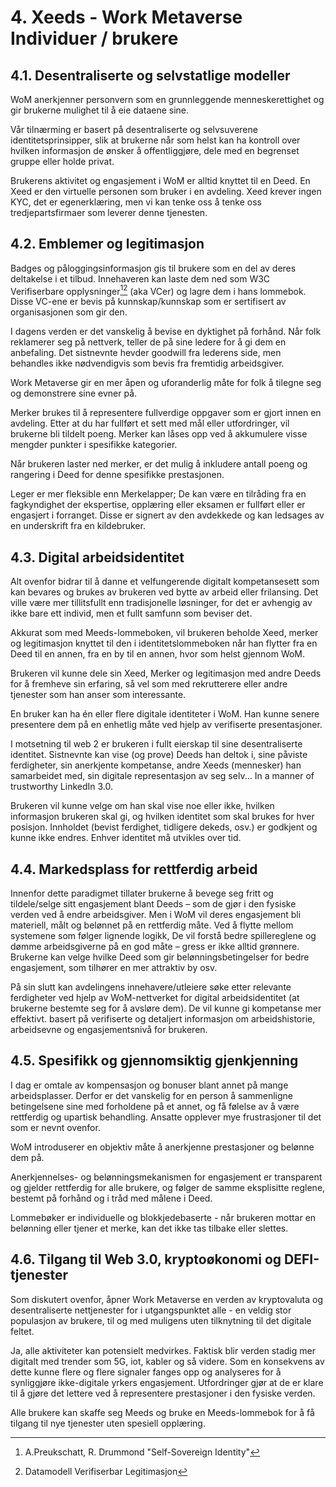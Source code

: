 # 4. Xeeds - Work Metaverse Individuer / brukere

## 4.1. Desentraliserte og selvstatlige modeller

WoM anerkjenner personvern som en grunnleggende menneskerettighet og gir brukerne mulighet til å eie dataene sine.

Vår tilnærming er basert på desentraliserte og selvsuverene identitetsprinsipper, slik at brukerne når som helst kan ha kontroll over hvilken informasjon de ønsker å offentliggjøre, dele med en begrenset gruppe eller holde privat.

Brukerens aktivitet og engasjement i WoM er alltid knyttet til en Deed. En Xeed er den virtuelle personen som bruker i en avdeling. Xeed krever ingen KYC, det er egenerklæring, men vi kan tenke oss å tenke oss tredjepartsfirmaer som leverer denne tjenesten.

## 4.2. Emblemer og legitimasjon

Badges og påloggingsinformasjon gis til brukere som en del av deres deltakelse i et tilbud. Innehaveren kan laste dem ned som W3C Verifiserbare opplysninger[^7][^8] (aka VCer) og lagre dem i hans lommebok. Disse VC-ene er bevis på kunnskap/kunnskap som er sertifisert av organisasjonen som gir den.

I dagens verden er det vanskelig å bevise en dyktighet på forhånd. Når folk reklamerer seg på nettverk, teller de på sine ledere for å gi dem en anbefaling. Det sistnevnte hevder goodwill fra lederens side, men behandles ikke nødvendigvis som bevis fra fremtidig arbeidsgiver.

Work Metaverse gir en mer åpen og uforanderlig måte for folk å tilegne seg og demonstrere sine evner på.

Merker brukes til å representere fullverdige oppgaver som er gjort innen en avdeling. Etter at du har fullført et sett med mål eller utfordringer, vil brukerne bli tildelt poeng. Merker kan låses opp ved å akkumulere visse mengder punkter i spesifikke kategorier.

Når brukeren laster ned merker, er det mulig å inkludere antall poeng og rangering i Deed for denne spesifikke prestasjonen.

Leger er mer fleksible enn Merkelapper; De kan være en tilråding fra en fagkyndighet der ekspertise, opplæring eller eksamen er fullført eller er engasjert i forranget. Disse er signert av den avdekkede og kan ledsages av en underskrift fra en kildebruker.

## 4.3. Digital arbeidsidentitet

Alt ovenfor bidrar til å danne et velfungerende digitalt kompetansesett som kan bevares og brukes av brukeren ved bytte av arbeid eller frilansing. Det ville være mer tillitsfullt enn tradisjonelle løsninger, for det er avhengig av ikke bare ett individ, men et fullt samfunn som beviser det.

Akkurat som med Meeds-lommeboken, vil brukeren beholde Xeed, merker og legitimasjon knyttet til den i identitetslommeboken når han flytter fra en Deed til en annen, fra en by til en annen, hvor som helst gjennom WoM.

Brukeren vil kunne dele sin Xeed, Merker og legitimasjon med andre Deeds for å fremheve sin erfaring, så vel som med rekrutterere eller andre tjenester som han anser som interessante.

En bruker kan ha én eller flere digitale identiteter i WoM. Han kunne senere presentere dem på en enhetlig måte ved hjelp av verifiserte presentasjoner.

I motsetning til web 2 er brukeren i fullt eierskap til sine desentraliserte identitet. Sistnevnte kan vise (og prove) Deeds han deltok i, sine påviste ferdigheter, sin anerkjente kompetanse, andre Xeeds (mennesker) han samarbeidet med, sin digitale representasjon av seg selv... In a manner of trustworthy LinkedIn 3.0.

Brukeren vil kunne velge om han skal vise noe eller ikke, hvilken informasjon brukeren skal gi, og hvilken identitet som skal brukes for hver posisjon. Innholdet (bevist ferdighet, tidligere dekeds, osv.) er godkjent og kunne ikke endres. Enhver identitet må utvikles over tid.

## 4.4. Markedsplass for rettferdig arbeid

Innenfor dette paradigmet tillater brukerne å bevege seg fritt og tildele/selge sitt engasjement blant Deeds – som de gjør i den fysiske verden ved å endre arbeidsgiver. Men i WoM vil deres engasjement bli materiell, målt og belønnet på en rettferdig måte. Ved å flytte mellom systemene som følger lignende logikk, De vil forstå bedre spillereglene og dømme arbeidsgiverne på en god måte – gress er ikke alltid grønnere. Brukerne kan velge hvilke Deed som gir belønningsbetingelser for bedre engasjement, som tilhører en mer attraktiv by osv.

På sin slutt kan avdelingens innehavere/utleiere søke etter relevante ferdigheter ved hjelp av WoM-nettverket for digital arbeidsidentitet (at brukerne bestemte seg for å avsløre dem). De vil kunne gi kompetanse mer effektivt. basert på verifiserte og detaljert informasjon om arbeidshistorie, arbeidsevne og engasjementsnivå for brukeren.

## 4.5. Spesifikk og gjennomsiktig gjenkjenning

I dag er omtale av kompensasjon og bonuser blant annet på mange arbeidsplasser. Derfor er det vanskelig for en person å sammenligne betingelsene sine med forholdene på et annet, og få følelse av å være rettferdig og upartisk behandling. Ansatte opplever mye frustrasjoner til det som er nevnt ovenfor.

WoM introduserer en objektiv måte å anerkjenne prestasjoner og belønne dem på.

Anerkjennelses- og belønningsmekanismen for engasjement er transparent og gjelder rettferdig for alle brukere, og følger de samme eksplisitte reglene, bestemt på forhånd og i tråd med målene i Deed.

Lommebøker er individuelle og blokkjedebaserte - når brukeren mottar en belønning eller tjener et merke, kan det ikke tas tilbake eller slettes.

## 4.6. Tilgang til Web 3.0, kryptoøkonomi og DEFI-tjenester

Som diskutert ovenfor, åpner Work Metaverse en verden av kryptovaluta og desentraliserte nettjenester for i utgangspunktet alle - en veldig stor populasjon av brukere, til og med muligens uten tilknytning til det digitale feltet.

Ja, alle aktiviteter kan potensielt medvirkes. Faktisk blir verden stadig mer digitalt med trender som 5G, iot, kabler og så videre. Som en konsekvens av dette kunne flere og flere signaler fanges opp og analyseres for å synliggjøre ikke-digitale yrkers engasjement. Utfordringer gjør at de er klare til å gjøre det lettere ved å representere prestasjoner i den fysiske verden.

Alle brukere kan skaffe seg Meeds og bruke en Meeds-lommebok for å få tilgang til nye tjenester uten spesiell opplæring.

[^7]: A.Preukschatt, R. Drummond "Self-Sovereign Identity"
[^8]: Datamodell Verifiserbar Legitimasjon
